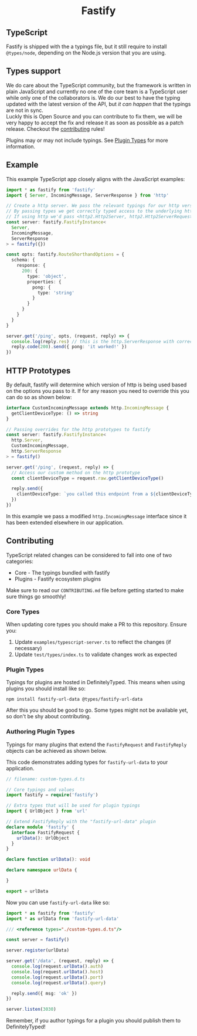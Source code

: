 <h1 align="center">Fastify</h1>

<a id="typescript"></a>

## TypeScript

Fastify is shipped with the a typings file, but it still require to install `@types/node`, depending on the Node.js version that you are using.

## Types support

We do care about the TypeScript community, but the framework is written in plain JavaScript and currently no one of the core team is a TypeScript user while only one of the collaborators is.
We do our best to have the typing updated with the latest version of the API, but _it can happen_ that the typings are not in sync.<br/>
Luckly this is Open Source and you can contribute to fix them, we will be very happy to accept the fix and release it as soon as possible as a patch release. Checkout the [contributing](#contributing) rules!

Plugins may or may not include typings. See [Plugin Types](#plugin-types) for more information.

## Example

This example TypeScript app closely aligns with the JavaScript examples:

```ts
import * as fastify from 'fastify'
import { Server, IncomingMessage, ServerResponse } from 'http'

// Create a http server. We pass the relevant typings for our http version used.
// By passing types we get correctly typed access to the underlying http objects in routes.
// If using http we'd pass <http2.Http2Server, http2.Http2ServerRequest, http2.Http2ServerResponse>
const server: fastify.FastifyInstance<
  Server,
  IncomingMessage,
  ServerResponse
> = fastify({})

const opts: fastify.RouteShorthandOptions = {
  schema: {
    response: {
      200: {
        type: 'object',
        properties: {
          pong: {
            type: 'string'
          }
        }
      }
    }
  }
}

server.get('/ping', opts, (request, reply) => {
  console.log(reply.res) // this is the http.ServerResponse with correct typings!
  reply.code(200).send({ pong: 'it worked!' })
})
```

<a id="http-prototypes"></a>

## HTTP Prototypes

By default, fastify will determine which version of http is being used based on the options you pass to it. If for any
reason you need to override this you can do so as shown below:

```ts
interface CustomIncomingMessage extends http.IncomingMessage {
  getClientDeviceType: () => string
}

// Passing overrides for the http prototypes to fastify
const server: fastify.FastifyInstance<
  http.Server,
  CustomIncomingMessage,
  http.ServerResponse
> = fastify()

server.get('/ping', (request, reply) => {
  // Access our custom method on the http prototype
  const clientDeviceType = request.raw.getClientDeviceType()

  reply.send({
    clientDeviceType: `you called this endpoint from a ${clientDeviceType}`
  })
})
```

In this example we pass a modified `http.IncomingMessage` interface since it has been extended elsewhere in our
application.

<a id="contributing"></a>

## Contributing

TypeScript related changes can be considered to fall into one of two categories:

- Core - The typings bundled with fastify
- Plugins - Fastify ecosystem plugins

Make sure to read our `CONTRIBUTING.md` file before getting started to make sure things go smoothly!

<a id="core-types"></a>

### Core Types

When updating core types you should make a PR to this repository. Ensure you:

1.  Update `examples/typescript-server.ts` to reflect the changes (if necessary)
2.  Update `test/types/index.ts` to validate changes work as expected

<a id="plugin-types"></a>

### Plugin Types

Typings for plugins are hosted in DefinitelyTyped. This means when using plugins you should install like so:

```
npm install fastify-url-data @types/fastify-url-data
```

After this you should be good to go. Some types might not be available yet, so don't be shy about contributing.

<a id="authoring-plugin-types"></a>

### Authoring Plugin Types

Typings for many plugins that extend the `FastifyRequest` and `FastifyReply` objects can be achieved as shown below.

This code demonstrates adding types for `fastify-url-data` to your application.

```ts
// filename: custom-types.d.ts

// Core typings and values
import fastify = require('fastify')

// Extra types that will be used for plugin typings
import { UrlObject } from 'url'

// Extend FastifyReply with the "fastify-url-data" plugin
declare module 'fastify' {
  interface FastifyRequest {
    urlData(): UrlObject
  }
}

declare function urlData(): void

declare namespace urlData {

}

export = urlData
```

Now you can use `fastify-url-data` like so:

```ts
import * as fastify from 'fastify'
import * as urlData from 'fastify-url-data'

/// <reference types="./custom-types.d.ts"/>

const server = fastify()

server.register(urlData)

server.get('/data', (request, reply) => {
  console.log(request.urlData().auth)
  console.log(request.urlData().host)
  console.log(request.urlData().port)
  console.log(request.urlData().query)

  reply.send({ msg: 'ok' })
})

server.listen(3030)
```

Remember, if you author typings for a plugin you should publish them to DefinitelyTyped!
